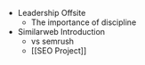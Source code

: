 - Leadership Offsite
    - The importance of discipline
- Similarweb Introduction
    - vs semrush
    - [[SEO Project]]
